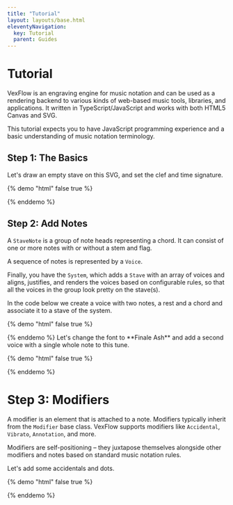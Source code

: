 ```yaml
---
title: "Tutorial"
layout: layouts/base.html
eleventyNavigation:
  key: Tutorial
  parent: Guides
---
```

# Tutorial

VexFlow is an engraving engine for music notation and can be used as a rendering backend to various kinds of web-based music tools, libraries, and applications. It written in TypeScript/JavaScript and works with both HTML5 Canvas and SVG.

This tutorial expects you to have JavaScript programming experience and a basic understanding of music notation terminology.

## Step 1: The Basics 

Let's draw an empty stave on this SVG, and set the clef and time signature.

{% demo "html" false true %}
<!doctype html>
<html>
  <head>
    <!-- IMPORTANT: Set the character set to UTF-8. Otherwise you may get weird symbols on the score. -->
    <meta charset="utf-8" />
  </head>
  <body>
    <!-- Div where the scores will be output -->
    <div id="output"></div>
    <!-- Load library -->
    <script src="https://cdn.jsdelivr.net/npm/vexflow@{% ver %}/build/cjs/vexflow-core.js"></script>
    <script>
    /* global VexFlow */
    VexFlow.loadFonts('Bravura', 'Academico').then(() => {
      VexFlow.setFonts('Bravura', 'Academico');
      const factory = new VexFlow.Factory({
        renderer: { elementId: 'output', width: 500, height: 200 },
      });
      const system = factory.System();
      system
        .addStave({
          voices: [],
        })
        .addClef('treble')
        .addTimeSignature('4/4');
      factory.draw();
    });
    </script>
  </body>
</html>
{% enddemo %}

## Step 2: Add Notes

A `StaveNote` is a group of note heads representing a chord. It can consist of one or more notes with or without a stem and flag.

A sequence of notes is represented by a `Voice`.

Finally, you have the `System`, which adds a `Stave` with an array of voices and aligns, justifies, and renders the voices based on configurable rules, so that all the voices in the group look pretty on the stave(s).

In the code below we create a voice with two notes, a rest and a chord and associate it to a stave of the system.

{% demo "html" false true %}
<!doctype html>
<html>
  <head>
    <!-- IMPORTANT: Set the character set to UTF-8. Otherwise you may get weird symbols on the score. -->
    <meta charset="utf-8" />
  </head>
  <body>
    <!-- Div where the scores will be output -->
    <div id="output"></div>
    <!-- Load library -->
    <script src="https://cdn.jsdelivr.net/npm/vexflow@{% ver %}/build/cjs/vexflow-core.js"></script>
    <script>
    /* global VexFlow */
    VexFlow.loadFonts('Bravura', 'Academico').then(() => {
      VexFlow.setFonts('Bravura', 'Academico');
      const factory = new VexFlow.Factory({
        renderer: { elementId: 'output', width: 500, height: 200 },
      });
      const system = factory.System({ width: 400 });
      const notes = [
        // A quarter-note C.
        factory.StaveNote({ keys: ['c/4'], duration: 'q' }),
        // A quarter-note D.
        factory.StaveNote({ keys: ['d/4'], duration: 'q' }),
        // A quarter-note rest. Note that the key (b/4) specifies the vertical
        // position of the rest.
        factory.StaveNote({ keys: ['b/4'], duration: 'qr' }),
        // A C-Major chord.
        factory.StaveNote({ keys: ['c/4', 'e/4', 'g/4'], duration: 'q' }),
      ];
      const voice = factory.Voice().addTickables(notes);
      system
        .addStave({
          voices: [voice],
        })
        .addClef('treble')
        .addTimeSignature('4/4');
      factory.draw();
    });
    </script>
  </body>
</html>
{% enddemo %}
Let's change the font to **Finale Ash** and add a second voice with a single whole note to this tune.

{% demo "html" false true %}
<!doctype html>
<html>
  <head>
    <!-- IMPORTANT: Set the character set to UTF-8. Otherwise you may get weird symbols on the score. -->
    <meta charset="utf-8" />
  </head>
  <body>
    <!-- Div where the scores will be output -->
    <div id="output"></div>
    <!-- Load library -->
    <script src="https://cdn.jsdelivr.net/npm/vexflow@{% ver %}/build/cjs/vexflow-core.js"></script>
    <script>
    /* global VexFlow */
    VexFlow.loadFonts('Finale Ash', 'Finale Ash Text').then(() => {
      VexFlow.setFonts('Finale Ash', 'Finale Ash Text');
      const factory = new VexFlow.Factory({
        renderer: { elementId: 'output', width: 500, height: 200 },
      });
      const system = factory.System({ width: 400 });
      const notes = [
        // A quarter-note C.
        factory.StaveNote({ keys: ['c/5'], duration: 'q' }),
        // A quarter-note D.
        factory.StaveNote({ keys: ['d/4'], duration: 'q' }),
        // A quarter-note rest. Note that the key (b/4) specifies the vertical
        // position of the rest.
        factory.StaveNote({ keys: ['b/4'], duration: 'qr' }),
        // A C-Major chord.
        factory.StaveNote({ keys: ['c/4', 'e/4', 'g/4'], duration: 'q' }),
      ];
      const notes2 = [
        factory.StaveNote({ keys: ['c/4'], duration: 'w' }),
      ];
      const voice = factory.Voice().addTickables(notes);
      const voice2 = factory.Voice().addTickables(notes2);
      system
        .addStave({
          voices: [voice, voice2],
        })
        .addClef('treble')
        .addTimeSignature('4/4');
      factory.draw();
    });
    </script>
  </body>
</html>
{% enddemo %}

# Step 3: Modifiers 

A modifier is an element that is attached to a note. Modifiers typically inherit from the `Modifier` base class. VexFlow supports modifiers like `Accidental`, `Vibrato`, `Annotation`, and more.

Modifiers are self-positioning – they juxtapose themselves alongside other modifiers and notes based on standard music notation rules.

Let's add some accidentals and dots.

{% demo "html" false true %}
<!doctype html>
<html>
  <head>
    <!-- IMPORTANT: Set the character set to UTF-8. Otherwise you may get weird symbols on the score. -->
    <meta charset="utf-8" />
  </head>
  <body>
    <!-- Div where the scores will be output -->
    <div id="output"></div>
    <!-- Load library -->
    <script src="https://cdn.jsdelivr.net/npm/vexflow@{% ver %}/build/cjs/vexflow-core.js"></script>
    <script>
    /* global VexFlow */
    VexFlow.loadFonts('Bravura', 'Academico').then(() => {
      VexFlow.setFonts('Bravura', 'Academico');
      const { Factory, Dot } = VexFlow;
      const factory = new Factory({
        renderer: { elementId: 'output', width: 500, height: 200 },
      });
      const system = factory.System({ width: 400 });
      function dotted(staveNote, noteIndex = -1) {
        if (noteIndex < 0) {
          Dot.buildAndAttach([staveNote], {
            all: true,
          });
        } else {
          Dot.buildAndAttach([staveNote], {
            index: noteIndex,
          });
        }
        return staveNote;
      }
      const notes = [
        dotted(factory.StaveNote({
          keys: ['e##/5'],
          duration: '8d',
        }).addModifier(factory.Accidental({ type: '##' }))),
        factory.StaveNote({
          keys: ['eb/5'],
          duration: '16',
        }).addModifier(factory.Accidental({ type: 'b' })),
        dotted(factory.StaveNote({
          keys: ['eb/4', 'd/5'],
          duration: 'h',
        }), 0 /* add dot to note at index==0 */),
        dotted(factory.StaveNote({
          keys: ['c/5', 'eb/5', 'g#/5'],
          duration: 'q',
        })
          .addModifier(factory.Accidental({ type: 'b' }), 1)
          .addModifier(factory.Accidental({ type: '#' }), 2)),
      ];
      const voice = factory.Voice().addTickables(notes);
      system
        .addStave({
          voices: [voice],
        })
        .addClef('treble')
        .addTimeSignature('4/4');
      factory.draw();
    });
    </script>
  </body>
</html>
{% enddemo %}